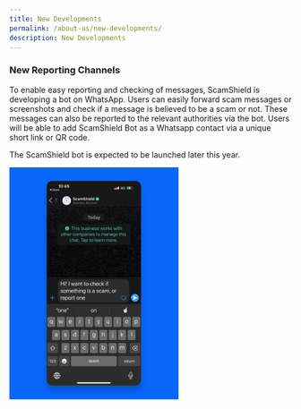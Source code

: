 ```yaml
---
title: New Developments
permalink: /about-us/new-developments/
description: New Developments
---
```

### New Reporting Channels 

To enable easy reporting and checking of messages, ScamShield is developing a bot on  WhatsApp. Users can easily forward scam messages or screenshots and check if a message is believed to be a scam or not. These messages can also be reported to the relevant authorities via the bot. Users will be able to add ScamShield Bot as a Whatsapp contact via a unique short link or QR code. 

The ScamShield bot is expected to be launched later this year.



<img src="/images/SS_WA_Screens.png" style="width:60%">